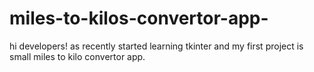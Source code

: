 # miles-to-kilos-convertor-app-
hi developers! as recently started learning tkinter  and my first project is small miles to kilo convertor  app. 
